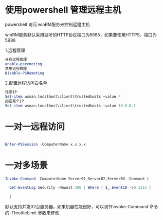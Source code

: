 # 使用powershell 管理远程主机

powershell 访问 winRM服务来控制远程主机

winRM服务默认采用监听的HTTP协议端口为5985，如果要使用HTTPS，端口为5986

1.远程管理
```powershell
开启远程管理
enable-psremoting
禁用远程管理
Disable-PSRemoting
 ```
2.配置远程访问白名单
```powershell
任意IP
Set-item wsman:localhost\client\trustedhosts –value *
指定某个IP
Set-item wsman:localhost\client\trustedhosts –value 10.0.0.1
 ```
# 一对一远程访问
```powershell

Enter-PSSession -ComputerName x.x.x.x

 ```
# 一对多场景
```powershell
Invoke-Command -ComputerName Server01,Server02,Server03 -Command { 
  
  Get-EventLog Security -Newest 200 | Where { $_.EventID -EQ 1212 }
  
  }
 ```

默认支持并发32台服务器，如果机器性能很好，可以调节Invoke-Command 命令的-ThrottleLimit 参数来修改




